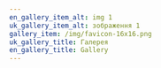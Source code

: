 ```yaml
---
en_gallery_item_alt: img 1
uk_gallery_item_alt: зображення 1
gallery_item: /img/favicon-16x16.png
uk_gallery_title: Галерея
en_gallery_title: Gallery
---
```

